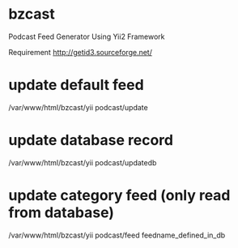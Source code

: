 # bzcast
Podcast Feed Generator Using Yii2 Framework

Requirement
http://getid3.sourceforge.net/

# update default feed
/var/www/html/bzcast/yii podcast/update 

# update database record
/var/www/html/bzcast/yii podcast/updatedb 

# update category feed (only read from database)
/var/www/html/bzcast/yii podcast/feed feedname_defined_in_db
